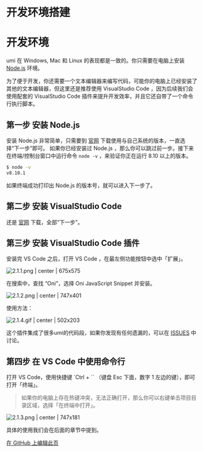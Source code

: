 # 开发环境搭建

# 开发环境

umi 在 Windows, Mac 和 Linux 的表现都是一致的。你只需要在电脑上安装 [Node.js](https://nodejs.org/) 环境。

为了便于开发，你还需要一个文本编辑器来编写代码，可能你的电脑上已经安装了其他的文本编辑器，但这里还是推荐使用 VisualStudio Code ，因为后续我们会使用配套的 VisualStudio Code 插件来提升开发效率，并且它还自带了一个命令行执行脚本。


## 第一步 安装 Node.js

安装 Node.js 非常简单，只需要到 [官网](https://nodejs.org/en/download/) 下载使用与自己系统的版本，一直选择“下一步”即可。
如果你已经安装过 Node.js ，那么你可以跳过前一步。接下来在终端/控制台窗口中运行命令 `node -v` ，来验证你正在运行 8.10 以上的版本。

```bash
$ node -v
v8.10.1
```

如果终端成功打印出 Node.js 的版本号，就可以进入下一步了。


## 第二步 安装 VisualStudio Code

还是 [官网](https://code.visualstudio.com/) 下载，全部“下一步”。


## 第三步 安装 VisualStudio Code 插件

安装完 VS Code 之后，打开 VS Code ，在最左侧功能按钮中选中「扩展」。

![2.1.1.png | center | 675x575](https://cdn.nlark.com/yuque/0/2018/png/123174/1543918091234-c32dd883-994d-4894-8604-a4ab7a62d6d1.png#align=left&display=inline&height=575&linkTarget=_blank&originHeight=575&originWidth=675&width=675)

在搜索中，查找 “Oni”，选择 Oni JavaScript Snippet 并安装。

![2.1.2.png | center | 747x401](https://cdn.nlark.com/yuque/0/2018/png/123174/1543921718726-c6558944-2d57-403d-81b5-f68e1955b2d4.png#align=left&display=inline&height=401&linkTarget=_blank&originHeight=687&originWidth=1279&width=747)

使用方法：

![2.1.4.gif | center | 502x203](https://cdn.nlark.com/yuque/0/2018/gif/123174/1543921749122-c38c5030-9dab-4701-b27e-379165ef581a.gif#align=left&display=inline&height=203&linkTarget=_blank&originHeight=203&originWidth=502&width=502)

这个插件集成了很多umi的代码段，如果你发现有任何遗漏的，可以在 [ISSUES](https://github.com/xiaohuoni/snippet/issues) 中讨论。


## 第四步 在 VS Code 中使用命令行

打开 VS Code，使用快捷键 `Ctrl + `` （键盘 Esc 下面，数字 1 左边的键），即可打开「终端」。
> 如果你的电脑上存在热键冲突，无法正确打开，那么你可以右键单击项目目录区域，选择「在终端中打开」。


![2.1.3.png | center | 747x181](https://cdn.nlark.com/yuque/0/2018/png/123174/1543921766562-0695e941-9791-41ef-9d3b-c89cfe29b84c.png#align=left&display=inline&height=181&linkTarget=_blank&originHeight=231&originWidth=951&width=747)

具体的使用我们会在后面的章节中提到。

[在 GitHub 上编辑此页](https://github.com/xiaohuoni/umi-course/blob/master/doc/03.md)
